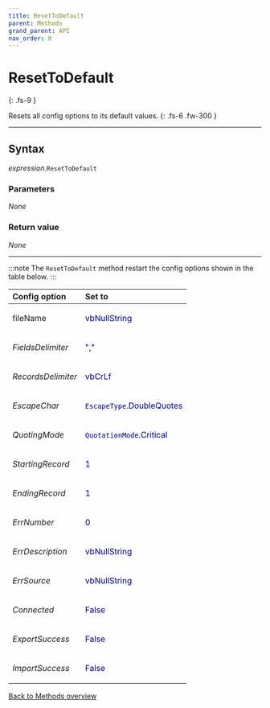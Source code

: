 ```yaml
---
title: ResetToDefault
parent: Methods
grand_parent: API
nav_order: 8
---
```


# ResetToDefault
{: .fs-9 }

Resets all config options to its default values.
{: .fs-6 .fw-300 }

---

## Syntax

*expression*.`ResetToDefault`

### Parameters

_None_

### Return value

_None_

---

:::note
The `ResetToDefault` method restart the config options shown in the table below.
:::

<table>
<thead>
<tr>
<th style="text-align: left;">Config option</th>
<th style="text-align: left;">Set to</th>
</tr>
</thead>
<tbody>
<tr>
<td style="text-align: left;"><em></em>fileName</td>
<td style="text-align: left;"><p style="color:navy;">vbNullString</p></td>
</tr>
<tr>
<td style="text-align: left;"><em>FieldsDelimiter</em></td>
<td style="text-align: left;"><p style="color:navy;">","</p></td>
</tr>
<tr>
<td style="text-align: left;"><em>RecordsDelimiter</em></td>
<td style="text-align: left;"><p style="color:navy;">vbCrLf</p></td>
</tr>
<tr>
<td style="text-align: left;"><em>EscapeChar</em></td>
<td style="text-align: left;"><p style="color:navy;"><code>EscapeType</code>.DoubleQuotes</p></td>
</tr>
<tr>
<td style="text-align: left;"><em>QuotingMode</em></td>
<td style="text-align: left;"><p style="color:navy;"><code>QuotationMode</code>.Critical</p></td>
</tr>
<tr>
<td style="text-align: left;"><em>StartingRecord</em></td>
<td style="text-align: left;"><p style="color:navy;">1</p></td>
</tr>
<tr>
<td style="text-align: left;"><em>EndingRecord</em></td>
<td style="text-align: left;"><p style="color:navy;">1</p></td>
</tr>
<tr>
<td style="text-align: left;"><em>ErrNumber</em></td>
<td style="text-align: left;"><p style="color:navy;">0</p></td>
</tr>
<tr>
<td style="text-align: left;"><em>ErrDescription</em></td>
<td style="text-align: left;"><p style="color:navy;">vbNullString</p></td>
</tr>
<tr>
<td style="text-align: left;"><em>ErrSource</em></td>
<td style="text-align: left;"><p style="color:navy;">vbNullString</p></td>
</tr>
<tr>
<td style="text-align: left;"><em>Connected</em></td>
<td style="text-align: left;"><p style="color:navy;">False</p></td>
</tr>
<tr>
<td style="text-align: left;"><em>ExportSuccess</em></td>
<td style="text-align: left;"><p style="color:navy;">False</p></td>
</tr>
<tr>
<td style="text-align: left;"><em>ImportSuccess</em></td>
<td style="text-align: left;"><p style="color:navy;">False</p></td>
</tr>
</tbody>
</table>

[Back to Methods overview](https://ws-garcia.github.io/VBA-CSV-interface/api/methods/)
